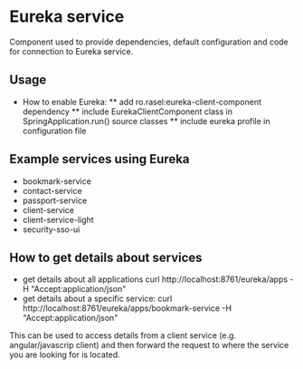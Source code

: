 # Eureka service
Component used to provide dependencies, default configuration and code for connection to Eureka service.

## Usage
* How to enable Eureka:
    ** add ro.rasel:eureka-client-component dependency
    ** include EurekaClientComponent class in SpringApplication.run() source classes
    ** include eureka profile in configuration file

## Example services using Eureka
* bookmark-service
* contact-service
* passport-service
* client-service
* client-service-light
* security-sso-ui

## How to get details about services
* get details about all applications
curl http://localhost:8761/eureka/apps -H "Accept:application/json"
* get details about a specific service:
curl http://localhost:8761/eureka/apps/bookmark-service -H "Accept:application/json"

This can be used to access details from a client service (e.g. angular/javascrip client) and then forward the request to where the service you are looking for is located.
